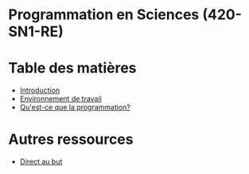 # Programmation en Sciences (420-SN1-RE) <!-- omit in toc -->

# Table des matières  <!-- omit in toc -->
- [Introduction](notebooks/00_introduction.ipynb)
- [Environnement de travail](notebooks/01_environnement_de_travail.ipynb)
- [Qu'est-ce que la programmation?](notebooks/02_programme_informatique.ipynb)

# Autres ressources
- [Direct au but](notebooks/99_direct_au_but.md)

